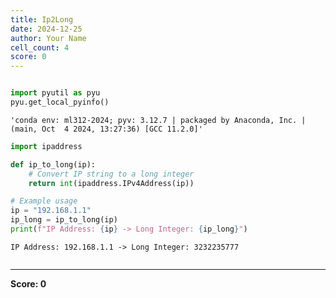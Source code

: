 ```yaml
---
title: Ip2Long
date: 2024-12-25
author: Your Name
cell_count: 4
score: 0
---
```


```python

```


```python
import pyutil as pyu
pyu.get_local_pyinfo()
```




    'conda env: ml312-2024; pyv: 3.12.7 | packaged by Anaconda, Inc. | (main, Oct  4 2024, 13:27:36) [GCC 11.2.0]'




```python
import ipaddress

def ip_to_long(ip):
    # Convert IP string to a long integer
    return int(ipaddress.IPv4Address(ip))

# Example usage
ip = "192.168.1.1"
ip_long = ip_to_long(ip)
print(f"IP Address: {ip} -> Long Integer: {ip_long}")
```

    IP Address: 192.168.1.1 -> Long Integer: 3232235777



```python

```


---
**Score: 0**